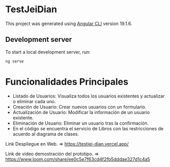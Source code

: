 # TestJeiDian

This project was generated using [Angular CLI](https://github.com/angular/angular-cli) version 19.1.6.

## Development server

To start a local development server, run:

```bash
ng serve
```

# Funcionalidades Principales

- Listado de Usuarios: Visualiza todos los usuarios existentes y actualizar o eliminar cada uno.
- Creación de Usuario: Crear nuevos usuarios con un formulario.
- Actualización de Usuario: Modificar la información de un usuario existente.
- Eliminación de Usuario: Eliminar un usuario tras la confirmación.
- En el código se encuentra el servicio de Libros con las restricciones de acuerdo al diagrama de clases.

Link Despliegue en Web. => https://testjei-dian.vercel.app/

Link de video demostración del prototipo. => https://www.loom.com/share/ee0c5e7f63cd4f2fb5dddae327d1c4a5 

